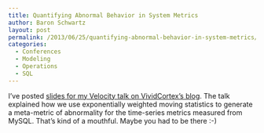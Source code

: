 ```yaml
---
title: Quantifying Abnormal Behavior in System Metrics
author: Baron Schwartz
layout: post
permalink: /2013/06/25/quantifying-abnormal-behavior-in-system-metrics/
categories:
  - Conferences
  - Modeling
  - Operations
  - SQL
---
```

I&#8217;ve posted [slides for my Velocity talk on VividCortex&#8217;s blog][1]. The talk explained how we use exponentially weighted moving statistics to generate a meta-metric of abnormality for the time-series metrics measured from MySQL. That&#8217;s kind of a mouthful. Maybe you had to be there :-)

 [1]: https://vividcortex.com/blog/2013/06/25/quantifying-abnormal-behavior/